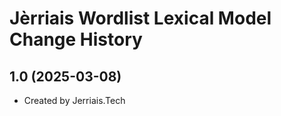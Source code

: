 Jèrriais Wordlist Lexical Model Change History
====================

1.0 (2025-03-08)
----------------
* Created by Jerriais.Tech
